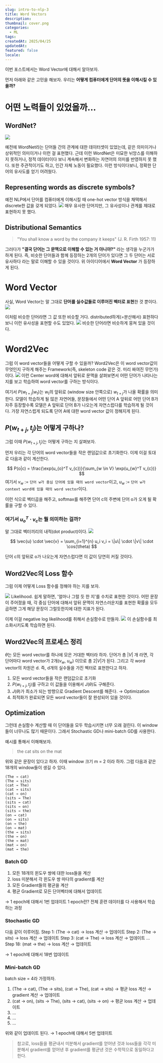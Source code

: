 ```yaml
---
slug: intro-to-nlp-3
title: Word Vectors
description:
thumbnail: cover.png
categories:
  - ML
tags:
createdAt: 2025/04/25
updatedAt:
featured: false
locale:
---
```


이번 포스트에서는 Word Vector에 대해서 알아보자.

먼저 아래와 같은 고민을 해보자.
우리는 **어떻게 컴퓨터에게 단어의 뜻을 이해시킬 수 있을까?**

# 어떤 노력들이 있었을까...
## WordNet?
![](https://i.imgur.com/6GU7crk.png)

예전에 WordNet라는 단어들 간의 관계에 대한 데이터셋이 있었는데, 같은 의미이거나 상위적인 의미이거나 이런 걸 표현했다.
근데 이런 WordNet은 미묘한 뉘앙스를 이해하지 못하거나, 정적 데이터이다 보니 계속해서 변화하는 자연어의 의미를 반영하지 못 했다. 또한 주관적이기도 하고, 인간 자체 노동이 필요했다. 
이런 방식이다보니, 정확한 단어의 유사도를 얻기 어려웠다.

## Representing words as discrete symbols?
예전 NLP에서 단어를 컴퓨터에게 이해시킬 때 one-hot vector 방식을 채택해서 discrete한 값을 갖게 되었다.
![](https://i.imgur.com/c1Hq3o5.png)
매우 유사한 단어지만, 그 유사성이나 관계를 제대로 표현하지 못 했다.
## Distributional Semantics
> "You shall know a word by the company it keeps" (J. R. Firth 1957: 11)

그러다가 **"결국 단어는 그 문맥으로 이해할 수 있는 거 아니야?"** 라는 생각을 누군가가 하게 된다.
즉, 비슷한 단어들과 함께 등장하는 2개의 단어가 있다면 그 두 단어는 서로 유사하다 라는 말로 이해할 수 있을 것이다.
위 아이디어에서 **Word Vector** 가 등장하게 된다.

# Word Vector
사실, Word Vector는 말 그대로 **단어를 실수값들로 이루어진 벡터로 표현**한 것 뿐이다.
![](https://i.imgur.com/zuUWcz6.png)

이처럼 비슷한 단어라면 그 값 또한 비슷할 거다. distributed하게(=분산해서) 표현하다보니 이런 유사성을 표현할 수도 있었다.
![](https://i.imgur.com/uFDzqX6.png)
비슷한 단어라면 비슷하게 뭉쳐 있을 것이다.

# Word2Vec
그럼 이 word vector들을 어떻게 구할 수 있을까?
Word2Vec은 이 word vector값이 무엇인지 구하게 해주는 Framework(즉, skeleton code 같은 것. 미리 짜여진 무언가)이다.
![](https://i.imgur.com/tJ5Dpvy.png)
이런 Center word에 대해서 앞뒤로 문맥을 살펴보면서 어떤 단어가 나타나는 지를 보고 학습하여 word vector를 구하는 방식이다.

여기서 $P(w_{t+j} | w_{t})$는 $w_t$의 앞뒤로 (window size 안쪽으로) $w_{t+j}$가 나올 확률을 의미한다.
모델이 학습하게 될 많은 자연어들, 문장들에서 어떤 단어 A 앞뒤로 어떤 단어 B가 자주 등장할수록 모델은 A  앞뒤로 단어 B가 나오는게 자연스럽다를 학습하게 될 것이다. 가장 자연스럽게 되도록 단어 A에 대한 word vector 값이 정해지게 된다.
## $P(w_{t+j},t_{j})$는 어떻게 구하나?
그럼 이때 $P(w_{t+j},t_{j})$는 어떻게 구하는 지 살펴보자.

먼저 우리는 각 단어의 word vector들을 작은 랜덤값으로 초기화한다.
이제 이걸 토대로 다음과 같이 계산한다.

$$
P(o|c) = \frac{\exp(u_{o}^T v_{c})}{\sum_{w \in V} \exp(u_{w}^T v_{c})}
$$
여기서 $v_{w}$ := `단어 w가 중심 단어에 있을 때의 word vector`이고,  $u_{w}$ := `단어 w가 context word에 있을 때의 word vector`이다.

이런 식으로 벡터곱을 해주고, softmax를 해주면 단어 c의 주변에 단어 o가 오게 될 확률을 구할 수 있다.

### 여기서 $u_{o}^T \cdot v_{c}$는 뭘 의미하는 걸까?
말 그대로 벡터끼리의 내적(dot product)이다.
![](https://i.imgur.com/C2bONmV.png)

$$
\vec{u} \cdot \vec{v} = \sum_{i=1}^{n} u_i v_i = \|u\| \cdot \|v\| \cdot \cos(\theta)
$$

단어 c의 앞뒤로 o가 나오는게 자연스럽다면 이 값이 당연히 커질 것이다.

## Word2Vec의 Loss 함수
그럼 이제 어떻게 Loss 함수를 정해야 하는 지를 보자.

![](https://i.imgur.com/nyBQaAM.png)
Likelihood. 쉽게 말하면, '얼마나 그럴 듯 한 지'를 수치로 표현한 것이다.
어떤 문장이 주어졌을 때, 각 중심 단어에 대해서 앞뒤 문맥이 자연스러운지를 표현한 확률을 모두 곱하면 그게 해당 문장이 그럴듯한지에 대한 지표가 된다.

이제 이걸 negative log likelihood를 취해서 손실함수로 만들자.
![](https://i.imgur.com/7bVB2jT.png)
이 손실함수를 최소화시키도록 학습하면 된다.

## Word2Vec의 프로세스 정리
$\theta$는 모든 word vector를 하나에 모은 거대한 벡터라 하자.
단어가 총 $|V|$ 개 라면, 각 단어마다 word vector가 2개($v_{w}$, $u_{w}$) 이므로 총 $2|V|$가 된다.
그리고 각 word vector의 차원은 d. 즉, d개의 실수들을 가진 벡터로 표현한다고 하자.

1. 모든 word vector들을 작은 랜덤값으로 초기화
2. $P(w_{t+j},t_{j})$를 구하고 이 값들을 이용해서 $J(\theta)$도 구해준다.
3. $J(\theta)$가 최소가 되는 방향으로 Gradient Descent를 해준다. → Optimization
4. 최적화가 완료되면 모든 word vector들이 잘 완성되어 있을 것이다.

## Optimization
그런데 손실함수 계산할 때 이 단어들을 모두 학습시키면 너무 오래 걸린다. 이 window들이 너무나도 많기 때문이다. 
그래서 Stochastic GD나 mini-batch GD를 사용한다.

예시를 통해서 이해해보자.

> the cat sits on the mat

위와 같은 문장이 있다고 하자. 이때 window 크기 m = 2 이라 하자. 그럼 다음과 같은 18개의 window들이 생길 수 있다.

```text
(The → cat)
(The → sits)
(cat → The)
(cat → sits)
(cat → on)
(sits → The)
(sits → cat)
(sits → on)
(sits → the)
(on → cat)
(on → sits)
(on → the)
(on → mat)
(the → sits)
(the → on)
(the → mat)
(mat → on)
(mat → the)
```

### Batch GD
1. 모든 18개의 윈도우 쌍에 대한 loss들을 계산
2. loss 미분해서 각 윈도우 쌍 마다의 gradient를 계산
3. 모든 Gradient들의 평균을 계산
4. 평균 Gradient로 모든 단어벡터에 대해서 업데이트

→ 1 epoch에 대해서 1번 업데이트
<Callout type="info">
1 epoch란?
전체 훈련 데이터를 다 사용해서 학습하는 과정
</Callout>
### Stochastic GD
다음 같이 이루어짐.
Step 1:
  (The → cat) → loss 계산 → 업데이트
Step 2:
  (The → sits) → loss 계산 → 업데이트
Step 3:
  (cat → The) → loss 계산 → 업데이트
...
Step 18:
  (mat → the) → loss 계산 → 업데이트

→ 1 epoch에 대해서 18번 업데이트

### Mini-batch GD
batch size = 4라 가정하자.

1. (The → cat), (The → sits), (cat → The), (cat → sits) → 평균 loss 계산 → gradient 계산 → 업데이트
2. (cat → on), (sits → The), (sits → cat), (sits → on) → 평균 loss 계산 → 업데이트
3. ...
4. ...
5. ...

위와 같이 업데이트 된다. → 1 epoch에 대해서 5번 업데이트

> 참고로, loss들을 평균내서 미분해서 gradient를 얻어낸 것과 
> loss들을 각각 미분해서 gradient를 얻어낸 후 gradient를 평균낸 것은 수학적으로 동일하다고 한다.

